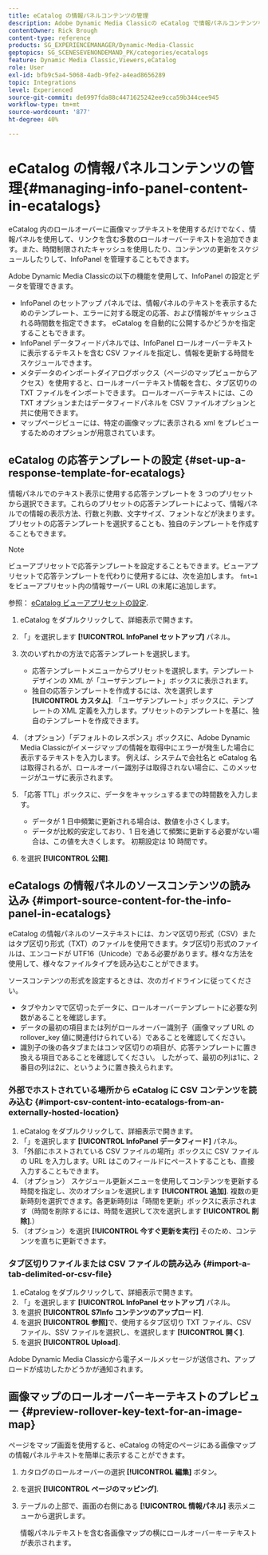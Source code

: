 ```yaml
---
title: eCatalog の情報パネルコンテンツの管理
description: Adobe Dynamic Media Classicの eCatalog で情報パネルコンテンツを管理する方法を説明します。
contentOwner: Rick Brough
content-type: reference
products: SG_EXPERIENCEMANAGER/Dynamic-Media-Classic
geptopics: SG_SCENESEVENONDEMAND_PK/categories/ecatalogs
feature: Dynamic Media Classic,Viewers,eCatalog
role: User
exl-id: bfb9c5a4-5068-4adb-9fe2-a4ead8656289
topic: Integrations
level: Experienced
source-git-commit: de6997fda88c4471625242ee9cca59b344cee945
workflow-type: tm+mt
source-wordcount: '877'
ht-degree: 40%

---
```


# eCatalog の情報パネルコンテンツの管理{#managing-info-panel-content-in-ecatalogs}

eCatalog 内のロールオーバーに画像マップテキストを使用するだけでなく、情報パネルを使用して、リンクを含む多数のロールオーバーテキストを追加できます。また、時間制限されたキャッシュを使用したり、コンテンツの更新をスケジュールしたりして、InfoPanel を管理することもできます。

Adobe Dynamic Media Classicの以下の機能を使用して、InfoPanel の設定とデータを管理できます。

* InfoPanel のセットアップ パネルでは、情報パネルのテキストを表示するためのテンプレート、エラーに対する既定の応答、および情報がキャッシュされる時間数を指定できます。 eCatalog を自動的に公開するかどうかを指定することもできます。
* InfoPanel データフィードパネルでは、InfoPanel ロールオーバーテキストに表示するテキストを含む CSV ファイルを指定し、情報を更新する時間をスケジュールできます。
* メタデータのインポートダイアログボックス（ページのマップビューからアクセス）を使用すると、ロールオーバーテキスト情報を含む、タブ区切りの TXT ファイルをインポートできます。 ロールオーバーテキストには、この TXT オプションまたはデータフィードパネルを CSV ファイルオプションと共に使用できます。
* マップページビューには、特定の画像マップに表示される xml をプレビューするためのオプションが用意されています。

## eCatalog の応答テンプレートの設定 {#set-up-a-response-template-for-ecatalogs}

情報パネルでのテキスト表示に使用する応答テンプレートを 3 つのプリセットから選択できます。これらのプリセットの応答テンプレートによって、情報パネルでの情報の表示方法、行数と列数、文字サイズ、フォントなどが決まります。プリセットの応答テンプレートを選択することも、独自のテンプレートを作成することもできます。

>[!NOTE]
>
>ビューアプリセットで応答テンプレートを設定することもできます。ビューアプリセットで応答テンプレートを代わりに使用するには、次を追加します。 `fmt=1` をビューアプリセット内の情報サーバー URL の末尾に追加します。
>
>参照： [eCatalog ビューアプリセットの設定](setting-ecatalog-viewer-presets.md#setting_up_ecatalog_viewer_presets).

1. eCatalog をダブルクリックして、詳細表示で開きます。
1. 「」を選択します **[!UICONTROL InfoPanel セットアップ]** パネル。
1. 次のいずれかの方法で応答テンプレートを選択します。

   * 応答テンプレートメニューからプリセットを選択します。テンプレートデザインの XML が「ユーザテンプレート」ボックスに表示されます。
   * 独自の応答テンプレートを作成するには、次を選択します **[!UICONTROL カスタム]**. 「ユーザテンプレート」ボックスに、テンプレートの XML 定義を入力します。プリセットのテンプレートを基に、独自のテンプレートを作成できます。

1. （オプション）「デフォルトのレスポンス」ボックスに、Adobe Dynamic Media Classicがイメージマップの情報を取得中にエラーが発生した場合に表示するテキストを入力します。 例えば、システムで会社名と eCatalog 名は取得されるが、ロールオーバー識別子は取得されない場合に、このメッセージがユーザに表示されます。
1. 「応答 TTL」ボックスに、データをキャッシュするまでの時間数を入力します。

   * データが 1 日中頻繁に更新される場合は、数値を小さくします。
   * データが比較的安定しており、1 日を通じて頻繁に更新する必要がない場合は、この値を大きくします。 初期設定は 10 時間です。

1. を選択 **[!UICONTROL 公開]**.

## eCatalogs の情報パネルのソースコンテンツの読み込み {#import-source-content-for-the-info-panel-in-ecatalogs}

eCatalog の情報パネルのソーステキストには、カンマ区切り形式（CSV）またはタブ区切り形式（TXT）のファイルを使用できます。タブ区切り形式のファイルは、エンコードが UTF16（Unicode）である必要があります。様々な方法を使用して、様々なファイルタイプを読み込むことができます。

ソースコンテンツの形式を設定するときは、次のガイドラインに従ってください。

* タブやカンマで区切ったデータに、ロールオーバーテンプレートに必要な列数があることを確認します。
* データの最初の項目または列がロールオーバー識別子（画像マップ URL の rollover_key 値に関連付けられている）であることを確認してください。
* 識別子の後の各タブまたはコンマ区切りの項目が、応答テンプレートに置き換える項目であることを確認してください。 したがって、最初の列は$1$に、2 番目の列は$2$に、というように置き換えられます。

### 外部でホストされている場所から eCatalog に CSV コンテンツを読み込む {#import-csv-content-into-ecatalogs-from-an-externally-hosted-location}

1. eCatalog をダブルクリックして、詳細表示で開きます。
1. 「」を選択します **[!UICONTROL InfoPanel データフィード]** パネル。
1. 「外部にホストされている CSV ファイルの場所」ボックスに CSV ファイルの URL を入力します。URL はこのフィールドにペーストすることも、直接入力することもできます。
1. （オプション） スケジュール更新メニューを使用してコンテンツを更新する時間を指定し、次のオプションを選択します **[!UICONTROL 追加]**. 複数の更新時刻を選択できます。各更新時刻は「時間を更新」ボックスに表示されます（時間を削除するには、時間を選択して次を選択します **[!UICONTROL 削除]**.）
1. （オプション）を選択 **[!UICONTROL 今すぐ更新を実行]** そのため、コンテンツを直ちに更新できます。

### タブ区切りファイルまたは CSV ファイルの読み込み {#import-a-tab-delimited-or-csv-file}

<!-- 

Comment Type: remark
Last Modified By: unknown unknown 
Last Modified Date: 

<p>SR changed this section 10/23/2012</p>

 -->

1. eCatalog をダブルクリックして、詳細表示で開きます。
1. 「」を選択します **[!UICONTROL InfoPanel セットアップ]** パネル。
1. を選択 **[!UICONTROL S7Info コンテンツのアップロード]**.
1. を選択 **[!UICONTROL 参照]**&#x200B;で、使用するタブ区切り TXT ファイル、CSV ファイル、SSV ファイルを選択し、を選択します **[!UICONTROL 開く]**.
1. を選択 **[!UICONTROL Upload]**.

Adobe Dynamic Media Classicから電子メールメッセージが送信され、アップロードが成功したかどうかが通知されます。

## 画像マップのロールオーバーキーテキストのプレビュー {#preview-rollover-key-text-for-an-image-map}

ページをマップ画面を使用すると、eCatalog の特定のページにある画像マップの情報パネルテキストを簡単に表示することができます。

1. カタログのロールオーバーの選択 **[!UICONTROL 編集]** ボタン。
1. を選択 **[!UICONTROL ページのマッピング]**.
1. テーブルの上部で、画面の右側にある **[!UICONTROL 情報パネル]** 表示メニューから選択します。

   情報パネルテキストを含む各画像マップの横にロールオーバーキーテキストが表示されます。
